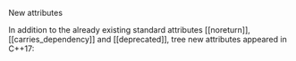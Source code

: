 New attributes

In addition to the already existing standard attributes [[noreturn]], [[carries_dependency]] and
[[deprecated]], tree new attributes appeared in C++17: